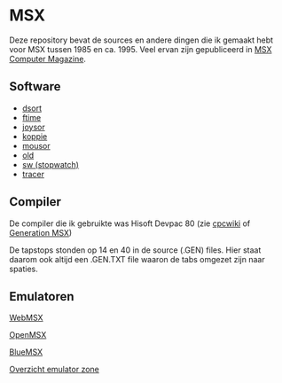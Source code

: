# MSX
Deze repository bevat de sources en andere dingen die ik gemaakt hebt voor MSX tussen 1985 en ca. 1995.
Veel ervan zijn gepubliceerd in
[MSX Computer Magazine](https://msxcomputermagazine.nl/).

## Software

- [dsort](./dsort/README.md)
- [ftime](./ftime/README.md)
- [joysor](./joysor/README.md)
- [koppie](./koppie/README.md)
- [mousor](./joysor/README.md)
- [old](./old/README.md)
- [sw (stopwatch)](./sw/README.md)
- [tracer](./tracer/README.md)


## Compiler
De compiler die ik gebruikte was Hisoft Devpac 80 
(zie [cpcwiki](http://www.cpcwiki.eu/index.php/Hisoft_Devpac_80) 
of [Generation MSX](https://www.generation-msx.nl/software/hisoft/devpac80/2494/))

De tapstops stonden op 14 en 40 in de source (.GEN) files. Hier staat daarom ook altijd een .GEN.TXT
file waaron de tabs omgezet zijn naar spaties.


## Emulatoren
[WebMSX](https://webmsx.org/)

[OpenMSX](https://openmsx.org/)

[BlueMSX](http://bluemsx.msxblue.com/)

[Overzicht emulator zone](http://www.emulator-zone.com/doc.php/msx/)
